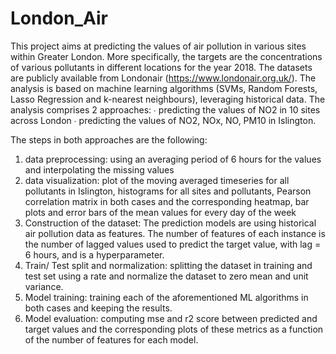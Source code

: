 # London_Air

This project aims at predicting the values of air pollution in various sites within Greater London. More specifically, the targets are the concentrations of various pollutants in different locations for the year 2018. The datasets are publicly  available from Londonair (https://www.londonair.org.uk/). The analysis is based on machine learning algorithms (SVMs, Random Forests, Lasso Regression and k-nearest neighbours), leveraging historical data.
The analysis comprises 2 approaches:
∙ predicting the values of NO2 in 10 sites across London
∙ predicting the values of NO2, NOx, NO, PM10 in Islington.

The steps in both approaches are the following:
1.	data preprocessing: using an averaging period of 6 hours for the values and interpolating the missing values
2.	data visualization:  plot of the moving averaged timeseries for all pollutants in Islington, histograms for all sites and pollutants, Pearson correlation matrix in both cases and the corresponding heatmap, bar plots and error bars of the mean values for every day of the week
3.	Construction of the dataset: The prediction models are using historical air pollution data as features. The number of features of each instance is the number of lagged values used to predict the target value, with lag = 6 hours, and is a hyperparameter.
4.	Train/ Test split and normalization: splitting the dataset in training and test set using a rate and normalize the dataset to zero mean and unit variance.
5.	Model training: training each of the aforementioned ML algorithms in both cases and keeping the results.
6.	Model evaluation: computing mse and r2 score between predicted and target values and the corresponding plots of these metrics as a function of the number of features for each model.

